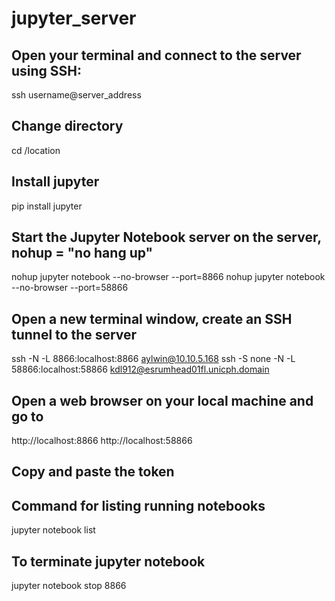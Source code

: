 # jupyter_server
## Open your terminal and connect to the server using SSH:
ssh username@server_address
## Change directory
cd /location
## Install jupyter
pip install jupyter
## Start the Jupyter Notebook server on the server, nohup = "no hang up"
nohup jupyter notebook --no-browser --port=8866
nohup jupyter notebook --no-browser --port=58866
## Open a new terminal window, create an SSH tunnel to the server
ssh -N -L 8866:localhost:8866 aylwin@10.10.5.168
ssh -S none -N -L 58866:localhost:58866 kdl912@esrumhead01fl.unicph.domain
## Open a web browser on your local machine and go to
http://localhost:8866
http://localhost:58866
## Copy and paste the token
## Command for listing running notebooks
jupyter notebook list
## To terminate jupyter notebook
jupyter notebook stop 8866
